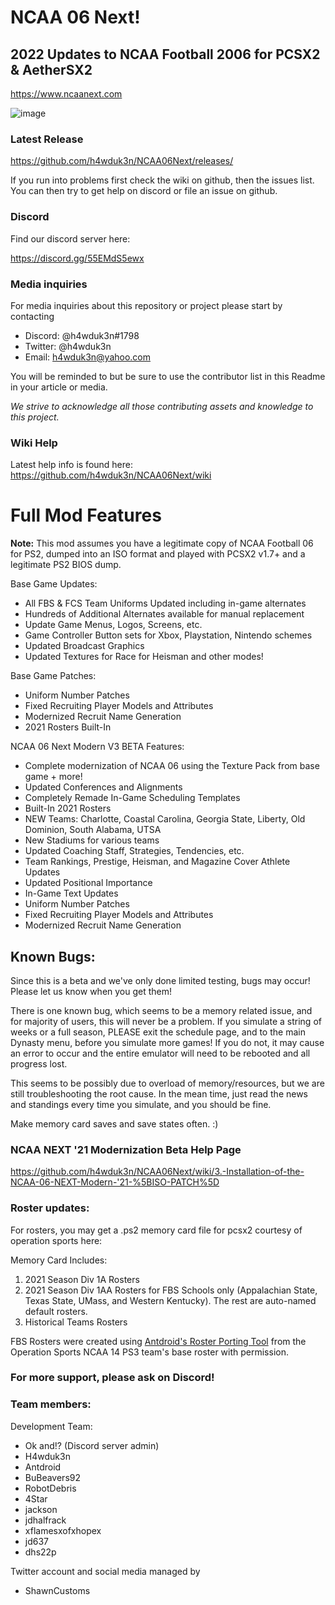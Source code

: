 # NCAA 06 Next!
## 2022 Updates to NCAA Football 2006 for PCSX2 & AetherSX2

https://www.ncaanext.com

![image](https://user-images.githubusercontent.com/19662073/184521412-9970fe10-f8ee-4a5b-a3fa-878ac9ddb40f.png)


### Latest Release

https://github.com/h4wduk3n/NCAA06Next/releases/

If you run into problems first check the wiki on github, then the issues list. You can then try to get help on discord or file an issue on github.

### Discord

Find our discord server here:

https://discord.gg/55EMdS5ewx

### Media inquiries

For media inquiries about this repository or project please start by contacting 

* Discord: @h4wduk3n#1798
* Twitter: @h4wduk3n
* Email: h4wduk3n@yahoo.com

You will be reminded to but be sure to use the contributor list in this Readme in your article or media.

*We strive to acknowledge all those contributing assets and knowledge to this project.*

### Wiki Help

Latest help info is found here:
https://github.com/h4wduk3n/NCAA06Next/wiki

# Full Mod Features

**Note:** This mod assumes you have a legitimate copy of NCAA Football 06 for PS2, dumped into an ISO format and played with PCSX2 v1.7+ and a legitimate PS2 BIOS dump.


Base Game Updates:
* All FBS & FCS Team Uniforms Updated including in-game alternates
* Hundreds of Additional Alternates available for manual replacement
* Update Game Menus, Logos, Screens, etc.
* Game Controller Button sets for Xbox, Playstation, Nintendo schemes
* Updated Broadcast Graphics
* Updated Textures for Race for Heisman and other modes!

Base Game Patches:
* Uniform Number Patches
* Fixed Recruiting Player Models and Attributes
* Modernized Recruit Name Generation
* 2021 Rosters Built-In

NCAA 06 Next Modern V3 BETA Features:
* Complete modernization of NCAA 06 using the Texture Pack from base game + more!
* Updated Conferences and Alignments
* Completely Remade In-Game Scheduling Templates
* Built-In 2021 Rosters
* NEW Teams: Charlotte, Coastal Carolina, Georgia State, Liberty, Old Dominion, South Alabama, UTSA
* New Stadiums for various teams
* Updated Coaching Staff, Strategies, Tendencies, etc.
* Team Rankings, Prestige, Heisman, and Magazine Cover Athlete Updates
* Updated Positional Importance
* In-Game Text Updates
* Uniform Number Patches
* Fixed Recruiting Player Models and Attributes
* Modernized Recruit Name Generation

## Known Bugs:

Since this is a beta and we've only done limited testing, bugs may occur! Please let us know when you get them!

There is one known bug, which seems to be a memory related issue, and for majority of users, this will never be a problem. If you simulate a string of weeks or a full season, PLEASE exit the schedule page, and to the main Dynasty menu, before you simulate more games! If you do not, it may cause an error to occur and the entire emulator will need to be rebooted and all progress lost.

This seems to be possibly due to overload of memory/resources, but we are still troubleshooting the root cause. In the mean time, just read the news and standings every time you simulate, and you should be fine.

Make memory card saves and save states often. :)


### NCAA NEXT '21 Modernization Beta Help Page

https://github.com/h4wduk3n/NCAA06Next/wiki/3.-Installation-of-the-NCAA-06-NEXT-Modern-'21-%5BISO-PATCH%5D



### Roster updates:

For rosters, you may get a .ps2 memory card file for pcsx2 courtesy of operation sports here:

Memory Card Includes:
1. 2021 Season Div 1A Rosters 
2. 2021 Season Div 1AA Rosters for FBS Schools only (Appalachian State, Texas State, UMass, and Western Kentucky). The rest are auto-named default rosters.
3. Historical Teams Rosters

FBS Rosters were created using <a href=https://github.com/antdroidx/NCAA-Football-PS3-to-PS2-Roster-Porting-Tool>Antdroid's Roster Porting Tool</a> from the Operation Sports NCAA 14 PS3 team's base roster with permission.

### For more support, please ask on Discord!



### Team members:

Development Team:

* Ok and!? (Discord server admin)
* H4wduk3n
* Antdroid
* BuBeavers92
* RobotDebris
* 4Star
* jackson
* jdhalfrack
* xflamesxofxhopex
* jd637
* dhs22p

Twitter account and social media managed by
* ShawnCustoms


